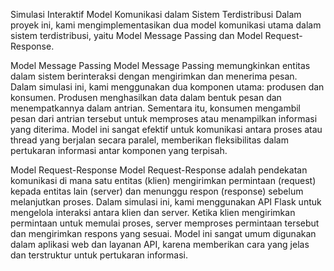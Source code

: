 Simulasi Interaktif Model Komunikasi dalam Sistem Terdistribusi
Dalam proyek ini, kami mengimplementasikan dua model komunikasi utama dalam sistem terdistribusi, yaitu Model Message Passing dan Model Request-Response.

Model Message Passing
Model Message Passing memungkinkan entitas dalam sistem berinteraksi dengan mengirimkan dan menerima pesan. Dalam simulasi ini, kami menggunakan dua komponen utama: produsen dan konsumen. Produsen menghasilkan data dalam bentuk pesan dan menempatkannya dalam antrian. Sementara itu, konsumen mengambil pesan dari antrian tersebut untuk memproses atau menampilkan informasi yang diterima. Model ini sangat efektif untuk komunikasi antara proses atau thread yang berjalan secara paralel, memberikan fleksibilitas dalam pertukaran informasi antar komponen yang terpisah.

Model Request-Response
Model Request-Response adalah pendekatan komunikasi di mana satu entitas (klien) mengirimkan permintaan (request) kepada entitas lain (server) dan menunggu respon (response) sebelum melanjutkan proses. Dalam simulasi ini, kami menggunakan API Flask untuk mengelola interaksi antara klien dan server. Ketika klien mengirimkan permintaan untuk memulai proses, server memproses permintaan tersebut dan mengirimkan respons yang sesuai. Model ini sangat umum digunakan dalam aplikasi web dan layanan API, karena memberikan cara yang jelas dan terstruktur untuk pertukaran informasi.
